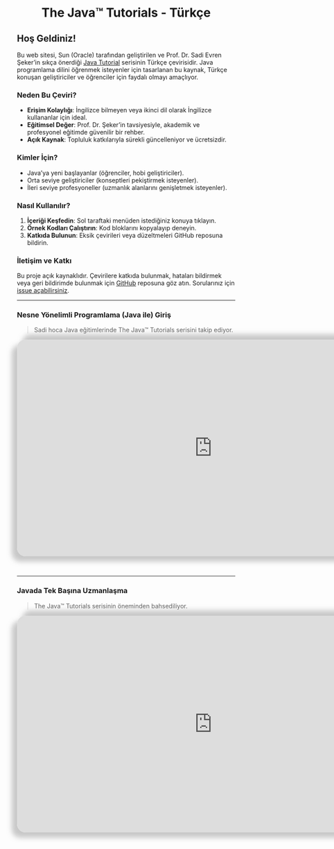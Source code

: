 <center><h1>The Java™ Tutorials - Türkçe</h1></center>

## Hoş Geldiniz!

Bu web sitesi, Sun (Oracle) tarafından geliştirilen ve Prof. Dr. Sadi Evren Şeker’in sıkça önerdiği [Java Tutorial](https://docs.oracle.com/javase/tutorial/) serisinin Türkçe çevirisidir. Java programlama dilini öğrenmek isteyenler için tasarlanan bu kaynak, Türkçe konuşan geliştiriciler ve öğrenciler için faydalı olmayı amaçlıyor.

### Neden Bu Çeviri?
- **Erişim Kolaylığı**: İngilizce bilmeyen veya ikinci dil olarak İngilizce kullananlar için ideal.
- **Eğitimsel Değer**: Prof. Dr. Şeker’in tavsiyesiyle, akademik ve profesyonel eğitimde güvenilir bir rehber.
- **Açık Kaynak**: Topluluk katkılarıyla sürekli güncelleniyor ve ücretsizdir.

### Kimler İçin?
- Java’ya yeni başlayanlar (öğrenciler, hobi geliştiriciler).
- Orta seviye geliştiriciler (konseptleri pekiştirmek isteyenler).
- İleri seviye profesyoneller (uzmanlık alanlarını genişletmek isteyenler).

### Nasıl Kullanılır?
1. **İçeriği Keşfedin**: Sol taraftaki menüden istediğiniz konuya tıklayın.
2. **Örnek Kodları Çalıştırın**: Kod bloklarını kopyalayıp deneyin.
3. **Katkıda Bulunun**: Eksik çevirileri veya düzeltmeleri GitHub reposuna bildirin.

### İletişim ve Katkı
Bu proje açık kaynaklıdır. Çevirilere katkıda bulunmak, hataları bildirmek veya geri bildirimde bulunmak için [GitHub](https://github.com/sefakozan/java-tutorials) reposuna göz atın. Sorularınız için [issue açabilirsiniz](https://github.com/sefakozan/java-tutorials/issues).

---

### Nesne Yönelimli Programlama (Java ile) Giriş
> Sadi hoca Java eğitimlerinde The Java™ Tutorials serisini takip ediyor.

<div style="width: 900px; height: 500px;">
  <iframe src="https://www.youtube.com/embed/videoseries?si=IKa8pXtN-6hSWZm0&controls=0&list=PLh9ECzBB8tJPFTpuHKhYayis0H9pS6_rI" title="YouTube video player" frameborder="0" style="box-shadow: -12px 12px 12px rgba(148, 148, 148, 0.5), 12px -12px 12px rgba(148, 148, 148, 0.5); border-radius: 20px; width: 100%; height: 100%;" allow="accelerometer; autoplay; clipboard-write; encrypted-media; gyroscope; picture-in-picture; web-share" referrerpolicy="strict-origin-when-cross-origin" allowfullscreen></iframe>
</div>

&nbsp;
&nbsp;
&nbsp;

---

### Javada Tek Başına Uzmanlaşma
> The Java™ Tutorials serisinin öneminden bahsediliyor.

<div style="width: 900px; height: 500px;">
    <iframe width="560" height="315" src="https://www.youtube.com/embed/Y-J1lFsLKIA?si=wkvA0Cq-JPCRvW7D&amp;controls=0" title="YouTube video player" frameborder="0" style="box-shadow: -12px 12px 12px rgba(148, 148, 148, 0.5), 12px -12px 12px rgba(148, 148, 148, 0.5); border-radius: 20px; width: 100%; height: 100%;" allow="accelerometer; autoplay; clipboard-write; encrypted-media; gyroscope; picture-in-picture; web-share" referrerpolicy="strict-origin-when-cross-origin" allowfullscreen></iframe>
</div>